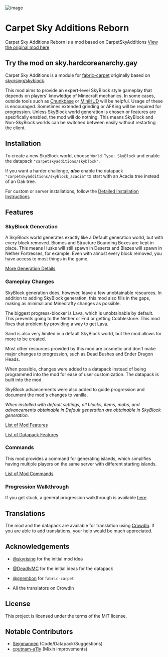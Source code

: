 ![image](https://github.com/user-attachments/assets/bd211a15-8baa-43b8-a193-fff17e14e9c3)

# Carpet Sky Additions Reborn

Carpet Sky Additions Reborn is a mod based on CarpetSkyAdditions
[View the original mod here](https://github.com/jsorrell/CarpetSkyAdditions/issues)

## Try the mod on sky.hardcoreanarchy.gay

Carpet Sky Additions is a module for [fabric-carpet](https://github.com/gnembon/fabric-carpet)
originally based on [skyrising/skyblock](https://github.com/skyrising/skyblock).

This mod aims to provide an expert-level SkyBlock style gameplay that depends on players' knowledge of Minecraft
mechanics.
In some cases, outside tools such as [Chunkbase](https://www.chunkbase.com/)
or [MiniHUD](https://www.curseforge.com/minecraft/mc-mods/minihud) will be helpful.
Usage of these is encouraged.
Sometimes extended grinding or AFKing will be required for progression.
Unless SkyBlock world generation is chosen or features are specifically enabled, the mod will do nothing.
This means SkyBlock and Non-SkyBlock worlds can be switched between easily without restarting the
client.

## Installation

To create a new SkyBlock world, choose `World Type: SkyBlock` and enable the datapack `"carpetskyadditions/skyblock"`.

If you want a harder challenge, ***also*** enable the datapack `"carpetskyadditions/skyblock_acacia"` to start with an
Acacia
tree instead of an Oak tree.

For custom or server installations, follow the [Detailed Installation Instructions](docs/en_us/installation.md)

## Features

### SkyBlock Generation

A SkyBlock world generates exactly like a Default generation world, but with every block removed. Biomes and Structure
Bounding Boxes are kept in place. This means Husks will still spawn in Deserts and Blazes will spawn in Nether
Fortresses, for example. Even with almost every block removed, you have access to most things in the game.

[More Generation Details](docs/en_us/generation.md)

### Gameplay Changes ###

SkyBlock generation does, however, leave a few unobtainable resources.
In addition to adding SkyBlock generation, this mod also fills in
the gaps, making as minimal and Minecrafty changes as possible.

The biggest progress-blocker is Lava, which is unobtainable by default.
This prevents going to the Nether or End or getting Cobblestone.
This mod fixes that problem by providing a way to get Lava.

Sand is also very limited in a default SkyBlock world, but the mod allows for more to be created.

Most other resources provided by this mod are cosmetic and don't make major changes to progression, such as Dead Bushes
and Ender Dragon Heads.

When possible, changes were added to a datapack instead of being programmed into the mod for ease of user customization.
The datapack is built into the mod.

SkyBlock advancements were also added to guide progression and document the mod's changes to vanilla.

*When installed with default settings, all blocks, items, mobs, and advancements obtainable in Default generation are
obtainable in SkyBlock generation.*

[List of Mod Features](docs/en_us/features.md)

[List of Datapack Features](docs/en_us/datapack.md)

### Commands
This mod provides a command for generating islands,
which simplifies having multiple players on the same server with different starting islands.

[List of Mod Commands](docs/en_us/commands.md)

### Progression Walkthrough

If you get stuck, a general progression walkthrough is available [here](docs/en_us/progression.md).

## Translations

The mod and the datapack are available for translation using [CrowdIn](https://crowdin.com/project/carpetskyadditions).
If you are able to add translations, your help would be much appreciated.

## Acknowledgements

- [@skyrising](https://github.com/skyrising/skyblock) for the initial mod idea

- [@DeadlyMC](https://github.com/DeadlyMC/Skyblock-datapack) for the initial ideas for the datapack

- [@gnembon](https://github.com/gnembon/fabric-carpet) for `fabric-carpet`

- All the translators on CrowdIn

## License

This project is licensed under the terms of the MIT license.


## Notable Contributors
- [Seigmannen](https://github.com/Seigmannen) (Code/Datapack/Suggestions)
- [cputnam-a11y](https://github.com/cputnam-a11y/) (Mixin improvements)


